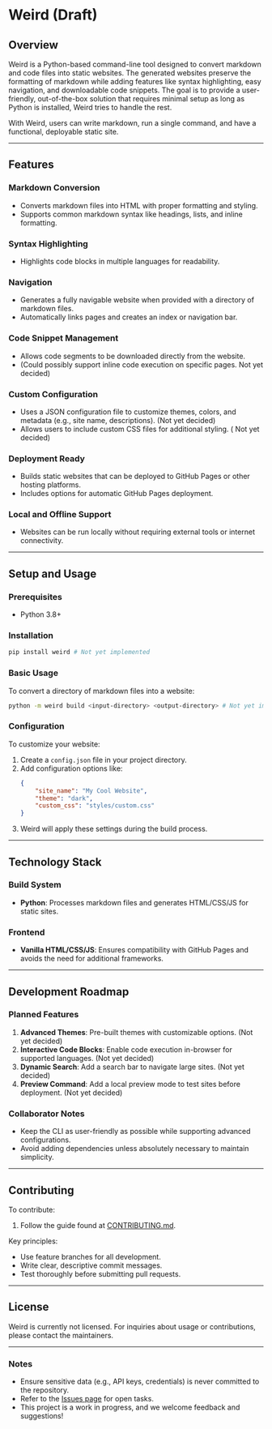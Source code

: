 # **Weird (Draft)**

## **Overview**
Weird is a Python-based command-line tool designed to convert markdown and code files into static websites. The generated websites preserve the formatting of markdown while adding features like syntax highlighting, easy navigation, and downloadable code snippets. The goal is to provide a user-friendly, out-of-the-box solution that requires minimal setup as long as Python is installed, Weird tries to handle the rest.

With Weird, users can write markdown, run a single command, and have a functional, deployable static site.

---

## **Features**

### **Markdown Conversion**
- Converts markdown files into HTML with proper formatting and styling.
- Supports common markdown syntax like headings, lists, and inline formatting.

### **Syntax Highlighting**
- Highlights code blocks in multiple languages for readability.

### **Navigation**
- Generates a fully navigable website when provided with a directory of markdown files.
- Automatically links pages and creates an index or navigation bar.

### **Code Snippet Management**
- Allows code segments to be downloaded directly from the website.
- (Could possibly support inline code execution on specific pages. Not yet decided)

### **Custom Configuration**
- Uses a JSON configuration file to customize themes, colors, and metadata (e.g., site name, descriptions).  (Not yet decided)
- Allows users to include custom CSS files for additional styling. ( Not yet decided)

### **Deployment Ready**
- Builds static websites that can be deployed to GitHub Pages or other hosting platforms.
- Includes options for automatic GitHub Pages deployment.

### **Local and Offline Support**
- Websites can be run locally without requiring external tools or internet connectivity.

---

## **Setup and Usage**

### **Prerequisites**
- Python 3.8+

### **Installation**  
```bash
pip install weird # Not yet implemented
```

### **Basic Usage**
To convert a directory of markdown files into a website:
```bash
python -m weird build <input-directory> <output-directory> # Not yet implemented
```

### **Configuration**
To customize your website:
1. Create a `config.json` file in your project directory.
2. Add configuration options like:
   ```json
   {
       "site_name": "My Cool Website",
       "theme": "dark",
       "custom_css": "styles/custom.css"
   }
   ```
3. Weird will apply these settings during the build process.

---

## **Technology Stack**

### **Build System**
- **Python**: Processes markdown files and generates HTML/CSS/JS for static sites.

### **Frontend**
- **Vanilla HTML/CSS/JS**: Ensures compatibility with GitHub Pages and avoids the need for additional frameworks.

---

## **Development Roadmap**

### **Planned Features**
1. **Advanced Themes**: Pre-built themes with customizable options. (Not yet decided)
2. **Interactive Code Blocks**: Enable code execution in-browser for supported languages. (Not yet decided)
3. **Dynamic Search**: Add a search bar to navigate large sites. (Not yet decided)
4. **Preview Command**: Add a local preview mode to test sites before deployment. (Not yet decided)

### **Collaborator Notes**
- Keep the CLI as user-friendly as possible while supporting advanced configurations.
- Avoid adding dependencies unless absolutely necessary to maintain simplicity.

---

## **Contributing**
To contribute:
1. Follow the guide found at [CONTRIBUTING.md](CONTRIBUTING.md).

Key principles:
- Use feature branches for all development.
- Write clear, descriptive commit messages.
- Test thoroughly before submitting pull requests.

---

## **License**
Weird is currently not licensed. For inquiries about usage or contributions, please contact the maintainers.

---

### **Notes**
- Ensure sensitive data (e.g., API keys, credentials) is never committed to the repository.
- Refer to the [Issues page](https://github.com/AstromaoLabs/weird/issues) for open tasks.
- This project is a work in progress, and we welcome feedback and suggestions!
